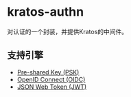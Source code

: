 # kratos-authn

对认证的一个封装，并提供Kratos的中间件。

## 支持引擎

- [Pre-shared Key (PSK)](https://en.wikipedia.org/wiki/Pre-shared_key)
- [OpenID Connect (OIDC)](https://openid.net/connect/)
- [JSON Web Token (JWT)](https://jwt.io/)